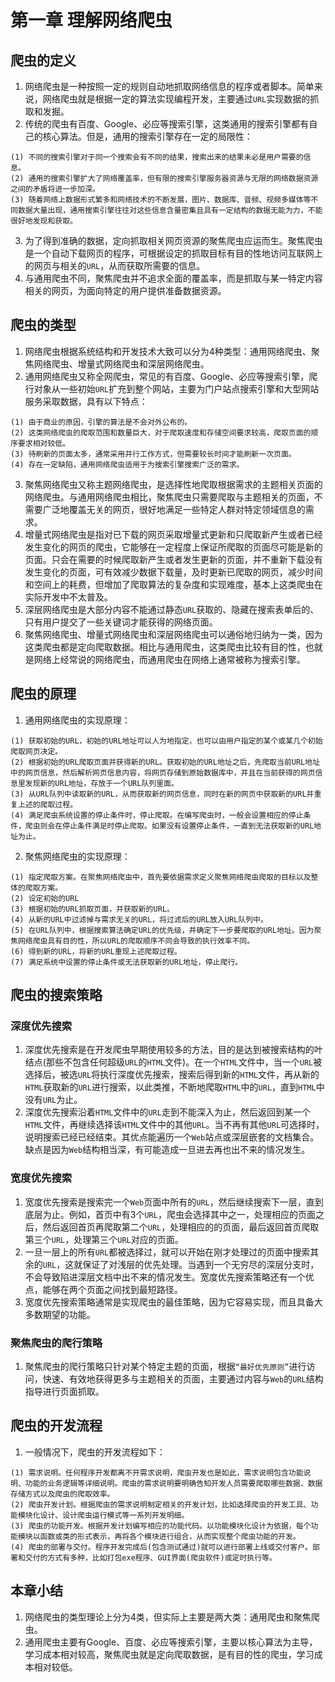 # 第一章 理解网络爬虫
## 爬虫的定义
1. 网络爬虫是一种按照一定的规则自动地抓取网络信息的程序或者脚本。简单来说，网络爬虫就是根据一定的算法实现编程开发，主要通过`URL`实现数据的抓取和发掘。
2. 传统的爬虫有百度、Google、必应等搜索引擎，这类通用的搜索引擎都有自己的核心算法。但是，通用的搜索引擎存在一定的局限性：
```
(1) 不同的搜索引擎对于同一个搜索会有不同的结果，搜索出来的结果未必是用户需要的信息。
(2) 通用的搜索引擎扩大了网络覆盖率，但有限的搜索引擎服务器资源与无限的网络数据资源之间的矛盾将进一步加深。
(3) 随着网络上数据形式繁多和网络技术的不断发展，图片、数据库、音频、视频多媒体等不同数据大量出现，通用搜索引擎往往对这些信息含量密集且具有一定结构的数据无能为力，不能很好地发现和获取。
```
3. 为了得到准确的数据，定向抓取相关网页资源的聚焦爬虫应运而生。聚焦爬虫是一个自动下载网页的程序，可根据设定的抓取目标有目的性地访问互联网上的网页与相关的`URL`，从而获取所需要的信息。
4. 与通用爬虫不同，聚焦爬虫并不追求全面的覆盖率，而是抓取与某一特定内容相关的网页，为面向特定的用户提供准备数据资源。
## 爬虫的类型
1. 网络爬虫根据系统结构和开发技术大致可以分为4种类型：通用网络爬虫、聚焦网络爬虫、增量式网络爬虫和深层网络爬虫。
2. 通用网络爬虫又称全网爬虫，常见的有百度、Google、必应等搜索引擎，爬行对象从一些初始`URL`扩充到整个网站，主要为门户站点搜索引擎和大型网站服务采取数据，具有以下特点：
```
(1) 由于商业的原因，引擎的算法是不会对外公布的。
(2) 这类网络爬虫的爬取范围和数量巨大，对于爬取速度和存储空间要求较高，爬取页面的顺序要求相对较低。
(3) 待刷新的页面太多，通常采用并行工作方式，但需要较长时间才能刷新一次页面。
(4) 存在一定缺陷，通用网络爬虫适用于为搜索引擎搜索广泛的需求。
```
3. 聚焦网络爬虫又称主题网络爬虫，是选择性地爬取根据需求的主题相关页面的网络爬虫。与通用网络爬虫相比，聚焦爬虫只需要爬取与主题相关的页面，不需要广泛地覆盖无关的网页，很好地满足一些特定人群对特定领域信息的需求。
4. 增量式网络爬虫是指对已下载的网页采取增量式更新和只爬取新产生或者已经发生变化的网页的爬虫，它能够在一定程度上保证所爬取的页面尽可能是新的页面。只会在需要的时候爬取新产生或者发生更新的页面，并不重新下载没有发生变化的页面，可有效减少数据下载量，及时更新已爬取的网页，减少时间和空间上的耗费，但增加了爬取算法的复杂度和实现难度，基本上这类爬虫在实际开发中不太普及。
5. 深层网络爬虫是大部分内容不能通过静态`URL`获取的、隐藏在搜索表单后的、只有用户提交了一些关键词才能获得的网络页面。
6. 聚焦网络爬虫、增量式网络爬虫和深层网络爬虫可以通俗地归纳为一类，因为这类爬虫都是定向爬取数据。相比与通用爬虫，这类爬虫比较有目的性，也就是网络上经常说的网络爬虫，而通用爬虫在网络上通常被称为搜索引擎。

## 爬虫的原理
1. 通用网络爬虫的实现原理：
```
(1) 获取初始的URL，初始的URL地址可以人为地指定，也可以由用户指定的某个或某几个初始爬取网页决定。
(2) 根据初始的URL爬取页面并获得新的URL。获取初始的URL地址之后，先爬取当前URL地址中的网页信息，然后解析网页信息内容，将网页存储到原始数据库中，并且在当前获得的网页信息里发现新的URL地址，存放于一个URL队列里面。
(3) 从URL队列中读取新的URL，从而获取新的网页信息，同时在新的网页中获取新的URL并重复上述的爬取过程。
(4) 满足爬虫系统设置的停止条件时，停止爬取。在编写爬虫时，一般会设置相应的停止条件，爬虫则会在停止条件满足时停止爬取。如果没有设置停止条件，一直到无法获取新的URL地址为止。
```
2. 聚焦网络爬虫的实现原理：
```
(1) 指定爬取方案。在聚焦网络爬虫中，首先要依据需求定义聚焦网络爬虫爬取的目标以及整体的爬取方案。
(2) 设定初始的URL
(3) 根据初始的URL抓取页面，并获取新的URL。
(4) 从新的URL中过滤掉与需求无关的URL，将过滤后的URL放入URL队列中。
(5) 在URL队列中，根据搜索算法确定URL的优先级，并确定下一步要爬取的URL地址。因为聚焦网络爬虫具有目的性，所以URL的爬取顺序不同会导致的执行效率不同。
(6) 得到新的URL，将新的URL重现上述爬取过程。
(7) 满足系统中设置的停止条件或无法获取新的URL地址，停止爬行。
```

## 爬虫的搜索策略
### 深度优先搜索
1. 深度优先搜索是在开发爬虫早期使用较多的方法，目的是达到被搜索结构的叶结点(那些不包含任何超级`URL`的`HTML`文件)。在一个`HTML`文件中，当一个`URL`被选择后，被选`URL`将执行深度优先搜索，搜索后得到新的`HTML`文件，再从新的`HTML`获取新的`URL`进行搜索，以此类推，不断地爬取`HTML`中的`URL`，直到`HTML`中没有`URL`为止。
2. 深度优先搜索沿着`HTML`文件中的`URL`走到不能深入为止，然后返回到某一个`HTML`文件，再继续选择该`HTML`文件中的其他`URL`。当不再有其他`URL`可选择时，说明搜索已经已经结束。其优点能遍历一个`Web`站点或深层嵌套的文档集合。缺点是因为`Web`结构相当深，有可能造成一旦进去再也出不来的情况发生。

### 宽度优先搜索
1. 宽度优先搜索是搜索完一个`Web`页面中所有的`URL`，然后继续搜索下一层，直到底层为止。例如，首页中有3个`URL`，爬虫会选择其中之一，处理相应的页面之后，然后返回首页再爬取第二个`URL`，处理相应的的页面，最后返回首页爬取第三个`URL`，处理第三个`URL`对应的页面。
2. 一旦一层上的所有`URL`都被选择过，就可以开始在刚才处理过的页面中搜索其余的`URL`，这就保证了对浅层的优先处理。当遇到一个无穷尽的深层分支时，不会导致陷进深层文档中出不来的情况发生。宽度优先搜索策略还有一个优点，能够在两个页面之间找到最短路径。
3. 宽度优先搜索策略通常是实现爬虫的最佳策略，因为它容易实现，而且具备大多数期望的功能。

### 聚焦爬虫的爬行策略
1. 聚焦爬虫的爬行策略只针对某个特定主题的页面，根据`“最好优先原则”`进行访问，快速、有效地获得更多与主题相关的页面，主要通过内容与`Web`的`URL`结构指导进行页面抓取。

## 爬虫的开发流程
1. 一般情况下，爬虫的开发流程如下：
```
(1) 需求说明。任何程序开发都离不开需求说明，爬虫开发也是如此，需求说明包含功能说明、功能的业务逻辑等详细说明。爬虫的需求说明要明确告知开发人员需要爬取哪些数据、数据存储方式以及爬虫的爬取效率。
(2) 爬虫开发计划。根据爬虫的需求说明制定相关的开发计划，比如选择爬虫的开发工具、功能模块化设计、设计爬虫运行模式等一系列开发明细。
(3) 爬虫的功能开发。根据开发计划编写相应的功能代码。以功能模块化设计为依据，每个功能模块以函数或类的形式表示，再将各个模块进行组合，从而实现整个爬虫功能的开发。
(4) 爬虫的部署与交付。程序开发完成后(包含测试通过)就可以进行部署上线或交付客户。部署和交付的方式有多种，比如打包exe程序、GUI界面(爬虫软件)或定时执行等。
```

## 本章小结
1. 网络爬虫的类型理论上分为4类，但实际上主要是两大类：通用爬虫和聚焦爬虫。
2. 通用爬虫主要有Google、百度、必应等搜索引擎，主要以核心算法为主导，学习成本相对较高，聚焦爬虫就是定向爬取数据，是有目的性的爬虫，学习成本相对较低。
